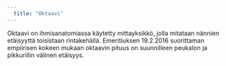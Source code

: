 ```yaml
---
  title: "Oktaavi"
---
```

Oktaavi on ihmisanatomiassa käytetty mittayksikkö, jolla mitataan nännien etäisyyttä toisistaan rintakehällä. Emeritiuksen 19.2.2016 suorittaman empiirisen kokeen mukaan oktaavin pituus on suunnilleen peukalon ja pikkurillin välinen etäisyys.